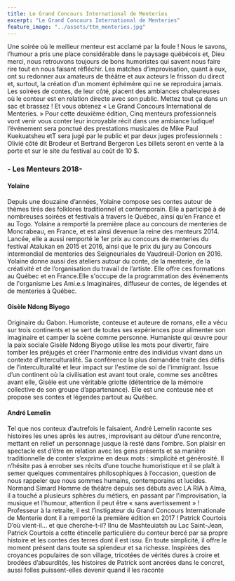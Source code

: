 ```yaml
---
title: Le Grand Concours International de Menteries
excerpt: "Le Grand Concours International de Menteries"
feature_image: "../assets/ttm_menteries.jpg"
---
```

Une soirée où le meilleur menteur est acclamé par la foule ! 
Nous le savons, l’humour a pris une place considérable dans le paysage québécois et, Dieu merci, nous retrouvons toujours de bons humoristes qui savent nous faire rire tout en nous faisant réfléchir. Les matches d’improvisation, quant à eux, ont su redonner aux amateurs de théâtre et aux acteurs le frisson du direct et, surtout, la création d’un moment éphémère qui ne se reproduira jamais.
Les soirées de contes, de leur côté, placent des ambiances chaleureuses où le conteur est en relation directe avec son public.
Mettez tout ça dans un sac et brassez ! Et vous obtenez « Le Grand Concours International de Menteries. »
Pour cette deuxième édition, Cinq menteurs professionnels vont venir vous conter leur incroyable récit dans une ambiance ludique! l’événement sera ponctué des prestations musicales de Mike Paul Kuekuatsheu etT sera jugé par le public et par deux juges professionnels : Olivié côté dit Brodeur et Bertrand Bergeron
Les billets seront en vente à la porte et sur le site du festival au coût de 10 $.

### - Les Menteurs 2018-

#### Yolaine
Depuis une douzaine d’années, Yolaine compose ses contes autour de thèmes tirés des folklores traditionnel et contemporain. Elle a participé à de nombreuses soirées et festivals à travers le Québec, ainsi qu’en France et au Togo. Yolaine a remporté la première place au concours de menteries de Moncrabeau, en France, et est ainsi devenue la reine des menteurs 2014. Lancée, elle a aussi remporté le 1er prix au concours de menteries du festival Atalukan en 2015 et 2016, ainsi que le prix du jury au Concours intermondial de menteries des Seigneuriales de Vaudreuil-Dorion en 2016.
Yolaine donne aussi des ateliers autour du conte, de la menterie, de la créativité et de l’organisation du travail de l’artiste. Elle offre ces formations au Québec et en France.Elle s'occupe de la programmation des événements de l'organisme Les Ami.e.s Imaginaires, diffuseur de contes, de légendes et de menteries à Québec.

#### Gisèle Ndong Biyogo
Originaire du Gabon. Humoriste, conteuse et auteure de romans, elle a vécu sur trois continents et se sert de toutes ses expériences pour alimenter son imaginaire et camper la scène comme personne.
Humaniste qui œuvre pour la paix sociale Gisèle Ndong Biyogo utilise les mots pour divertir, faire tomber les préjugés et créer l'harmonie entre des individus vivant dans un contexte d’interculturalité. Sa conférence la plus demandée traite des défis de l’interculturalité et leur impact sur l'estime de soi de l'immigrant.
Issue d’un continent où la civilisation est avant tout orale, comme ses ancêtres avant elle, Gisèle est une véritable griotte (détentrice de la mémoire collective de son groupe d’appartenance). Elle est une conteuse née et propose ses contes et légendes partout au Québec.

#### André Lemelin
Tel que nos conteux d’autrefois le faisaient, André Lemelin raconte ses histoires les unes après les autres, improvisant au détour d’une rencontre, mettant en relief un personnage jusque là resté dans l’ombre. Son plaisir en spectacle est d’être en relation avec les gens présents et sa manière traditionnelle de conter s’exprime en deux mots : simplicité et générosité. Il n’hésite pas à enrober ses récits d’une touche humoristique et il se plaît à semer quelques commentaires philosophiques à l’occasion, question de nous rappeler que nous sommes humains, contemporains et lucides.
Normand Simard
Homme de théâtre depuis ses débuts avec LA RIA à Alma, il a touché a plusieurs sphères du métiers, en passant par l’improvisation, la musique et l’humour, attention il peut être « sans avertissement » ! Professeur à la retraite, il est l’instigateur du Grand Concours Internationale de Menterie dont il a remporté la première édition en 2017 !
Patrick Courtois
D’où vient-il… et que cherche-t-il? Ilnu de Mashteuiatsh au Lac Saint-Jean, Patrick Courtois a cette étincelle particulière du conteur bercé par sa propre histoire et les contes des terres dont il est issu. En toute simplicité, il offre le moment présent dans toute sa splendeur et sa richesse. Inspirées des croyances populaires de son village, tricotées de vérités dures à croire et brodées d’absurdités, les histoires de Patrick sont ancrées dans le concret, aussi folles puissent-elles devenir quand il les raconte
